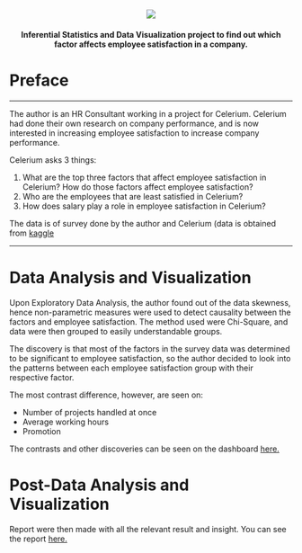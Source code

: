 <h1 align="center">
  <img src="https://cdn.githubraw.com/AdeWT/Employee-Satisfaction-Project-AdeWT/main/CESP_logo.png">
</h1>

<h4 align="center">Inferential Statistics and Data Visualization project to find out which factor affects employee satisfaction in a company.</h4>


# Preface
---
The author is an HR Consultant working in a project for Celerium. Celerium had done their own research on company performance, and is now interested in increasing employee satisfaction to increase company performance.

Celerium asks 3 things:
1. What are the top three factors that affect employee satisfaction in Celerium? How do those factors affect employee satisfaction?
2. Who are the employees that are least satisfied in Celerium?
3. How does salary play a role in employee satisfaction in Celerium?

The data is of survey done by the author and Celerium (data is obtained from [kaggle](https://www.kaggle.com/datasets/redpen12/employees-satisfaction-analysis/)

---

# Data Analysis and Visualization

Upon Exploratory Data Analysis, the author found out of the data skewness, hence non-parametric measures were used to detect causality between the factors and employee satisfaction. The method used were Chi-Square, and data were then grouped to easily understandable groups. 

The discovery is that most of the factors in the survey data was determined to be significant to employee satisfaction, so the author decided to look into the patterns between each employee satisfaction group with their respective factor.

The most contrast difference, however, are seen on:
- Number of projects handled at once
- Average working hours
- Promotion
  
The contrasts and other discoveries can be seen on the dashboard [here.](https://public.tableau.com/app/profile/ade.william.tabrani/viz/EmployeeSatisfactionProject/EmployeeSatisfactionProjectAdeWT#1)

# Post-Data Analysis and Visualization

Report were then made with all the relevant result and insight. You can see the report [here.](https://github.com/AdeWT/Employee-Satisfaction-Project-AdeWT/blob/main/ESP_presentation_slides.pdf)

